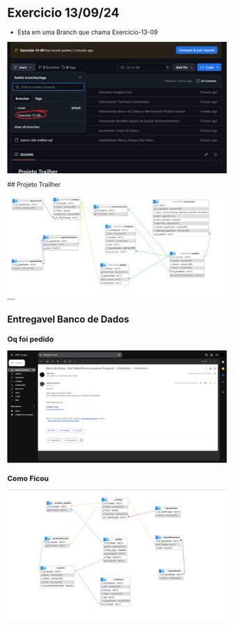 # Exercicio 13/09/24 
- Esta em uma Branch que chama Exercicio-13-09

<p align="center"><img src="Imagens/Exercicio.png" width="700" alt=""></p>
## Projeto Trailher

<p align="center"><img src="Imagens/ImagemBanco.png" width="700" alt="Logo Banco"></p>

## Entregavel Banco de Dados
### Oq foi pedido
<p align="center"><img src="Imagens/EmailArrumarBanco.png" width="700" alt="Email"></p>

### Como Ficou
<p align="center"><img src="Imagens/BancoArrumado2.png" width="700" alt="Logo Banco"></p>